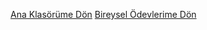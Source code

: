 <a href="https://github.com/waroi/TurkcellFrontend2023/tree/main/Ogrenciler/ogulcanmunogullari">Ana Klasörüme Dön</a>
<a href="https://github.com/waroi/TurkcellFrontend2023/tree/main/Ogrenciler/ogulcanmunogullari/bireysel-odevlerim">Bireysel Ödevlerime Dön</a>
